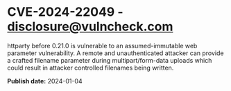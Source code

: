 # CVE-2024-22049 - disclosure@vulncheck.com

httparty before 0.21.0 is vulnerable to an assumed-immutable web parameter vulnerability. A remote and unauthenticated attacker can provide a crafted filename parameter during multipart/form-data uploads which could result in attacker controlled filenames being written.



**Publish date:** 2024-01-04
